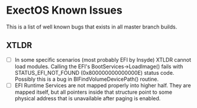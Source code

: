 # ExectOS Known Issues
This is a list of well known bugs that exists in all master branch builds.

## XTLDR
 - [ ] In some specific scenarios (most probably EFI by Insyde) XTLDR cannot load modules. Calling the EFI's
       BootServices->LoadImage() fails with STATUS_EFI_NOT_FOUND (0x800000000000000E) status code. Possibly this is
       a bug in BlFindVolumeDevicePath() routine.
 - [ ] EFI Runtime Services are not mapped properly into higher half. They are mapped itself, but all pointers inside
       that structure point to some physical address that is unavailable after paging is enabled.
